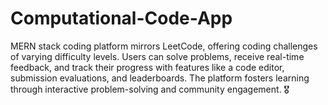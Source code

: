 # Computational-Code-App
MERN stack coding platform mirrors LeetCode, offering coding challenges of varying difficulty levels. Users can solve problems, receive real-time feedback, and track their progress with features like a code editor, submission evaluations, and leaderboards. The platform fosters learning through interactive problem-solving and community engagement. 🎖️
